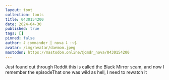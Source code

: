 ```yaml
---
layout: toot
collection: toots
title: 0430154200
date: 2024-04-30
published: true
tags: []
pinned: false
author: ⸸ commander ░ nova ⸸ :~$
avatar: /img/avatar/daemon.jpeg
mastodon: https://mastodon.online/@cmdr_nova/0430154200
---
```


Just found out through Reddit this is called the Black Mirror scam, and now I remember the episodeThat one was wild as hell, I need to rewatch it
